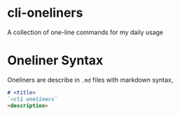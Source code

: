 # cli-oneliners
A collection of one-line commands for my daily usage

# Oneliner Syntax
Oneliners are describe in `.md` files with markdown syntax,
```md
# <title>
`<cli oneliners`
<description>
```